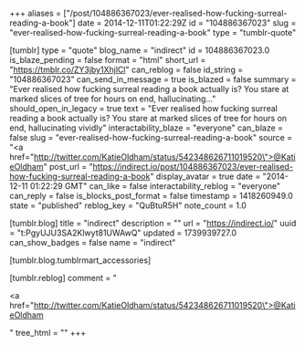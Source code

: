 +++
aliases = ["/post/104886367023/ever-realised-how-fucking-surreal-reading-a-book"]
date = 2014-12-11T01:22:29Z
id = "104886367023"
slug = "ever-realised-how-fucking-surreal-reading-a-book"
type = "tumblr-quote"

[tumblr]
type = "quote"
blog_name = "indirect"
id = 104886367023.0
is_blaze_pending = false
format = "html"
short_url = "https://tmblr.co/ZY3jby1XhjlCl"
can_reblog = false
id_string = "104886367023"
can_send_in_message = true
is_blazed = false
summary = "Ever realised how fucking surreal reading a book actually is? You stare at marked slices of tree for hours on end, hallucinating..."
should_open_in_legacy = true
text = "Ever realised how fucking surreal reading a book actually is? You stare at marked slices of tree for hours on end, hallucinating vividly"
interactability_blaze = "everyone"
can_blaze = false
slug = "ever-realised-how-fucking-surreal-reading-a-book"
source = "<a href=\"http://twitter.com/KatieOldham/status/542348626711019520\">@KatieOldham</a>"
post_url = "https://indirect.io/post/104886367023/ever-realised-how-fucking-surreal-reading-a-book"
display_avatar = true
date = "2014-12-11 01:22:29 GMT"
can_like = false
interactability_reblog = "everyone"
can_reply = false
is_blocks_post_format = false
timestamp = 1418260949.0
state = "published"
reblog_key = "QuBtuR5H"
note_count = 1.0

[tumblr.blog]
title = "indirect"
description = ""
url = "https://indirect.io/"
uuid = "t:PgyUJU3SA2Klwyt81UWAwQ"
updated = 1739939727.0
can_show_badges = false
name = "indirect"

[tumblr.blog.tumblrmart_accessories]

[tumblr.reblog]
comment = "<p><a href=\"http://twitter.com/KatieOldham/status/542348626711019520\">@KatieOldham</a></p>"
tree_html = ""
+++
